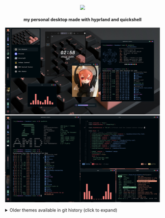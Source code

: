 <p align="center">
        <img src="https://readme-typing-svg.demolab.com/?font=Cartograph%20CF%20Italic&weight=700&size=56&duration=1000&pause=0&color=BE7E78&background=000A0E&center=true&vCenter=true&width=600&height=150&repeat=false&lines=Amadeus">
    <h4 align="center"> my personal desktop made with hyprland and quickshell </h4>
</p>

<p align="center">
    <img src="./assets/1.png" />
    <img src="./assets/2.png" />
</p>

<details>
    <summary> Older themes available in git history (click to expand) </summary>
    <p align="center">
        <img src="./assets/banner.png" />
        <img src="https://i.imgur.com/2Kj3UyG.png" />
        <img src="https://i.imgur.com/iXLEv4l.png" />
        <img src="https://i.imgur.com/Qkda2RG.png" />
        <img src="https://i.imgur.com/4H4nh90.png" />
        <img src="https://i.imgur.com/8BwThTE.png" />
    </p>
</details>
